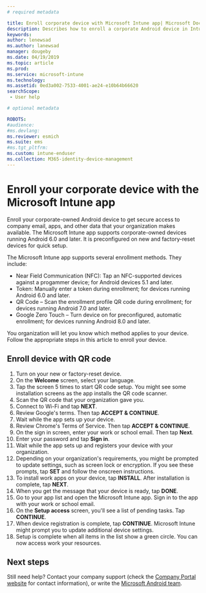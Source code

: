 ```yaml
---
# required metadata

title: Enroll corporate device with Microsoft Intune app| Microsoft Docs
description: Describes how to enroll a corporate Android device in Intune
keywords:
author: lenewsad
ms.author: lanewsad
manager: dougeby
ms.date: 04/19/2019
ms.topic: article
ms.prod:
ms.service: microsoft-intune
ms.technology:
ms.assetid: 0ed3a002-7533-4001-ae24-e10b64b66620
searchScope:
 - User help

# optional metadata

ROBOTS:  
#audience:
#ms.devlang:
ms.reviewer: esmich
ms.suite: ems
#ms.tgt_pltfrm:
ms.custom: intune-enduser
ms.collection: M365-identity-device-management
---
```



# Enroll your corporate device with the Microsoft Intune app

Enroll your corporate-owned Android device to get secure access to company email, apps, and other data that your organization makes available. The Microsoft Intune app supports corporate-owned devices running Android 6.0 and later. It is preconfigured on new and factory-reset devices for quick setup.  

The Microsoft Intune app supports several enrollment methods. They include:  
* Near Field Communication (NFC): Tap an NFC-supported devices against a progammer device; for Android devices 5.1 and later.  
* Token: Manually enter a token during enrollment; for devices running Android 6.0 and later.
* QR Code – Scan the enrollment profile QR code during enrollment; for devices running Android 7.0 and later.  
* Google Zero Touch – Turn device on for preconfigured, automatic enrollment; for devices running Android 8.0 and later.  

You organization will let you know which method applies to your device. Follow the appropriate steps in this article to enroll your device.  

## Enroll device with QR code 

1. Turn on your new or factory-reset device.  
2. On the **Welcome** screen, select your language. 
3. Tap the screen 5 times to start QR code setup. You might see some installation screens as the app installs the QR code scanner.
4. Scan the QR code that your organization gave you.  
5. Connect to Wi-Fi and tap **NEXT**.
6. Review Google's terms. Then tap **ACCEPT & CONTINUE**.  
7. Wait while the app sets up your device. 
8. Review Chrome's Terms of Service. Then tap **ACCEPT & CONTINUE**.  
9. On the sign in screen, enter your work or school email. Then tap **Next**.
10. Enter your password and tap **Sign in**.  
11. Wait while the app sets up and registers your device with your organization.   
12. Depending on your organization's requirements, you might be prompted to update settings, such as screen lock or encryption. If you see these prompts, tap **SET** and follow the onscreen instructions.  
13. To install work apps on your device, tap **INSTALL**. After installation is complete, tap **NEXT**.  
14. When you get the message that your device is ready, tap **DONE**. 
15. Go to your app list and open the Microsoft Intune app. Sign in to the app with your work or school email.  
16. On the **Setup access** screen, you'll see a list of pending tasks. Tap **CONTINUE**.  
17. When device registration is complete, tap **CONTINUE**. Microsoft Intune might prompt you to update additional device settings.   
18. Setup is complete when all items in the list show a green circle. You can now access work your resources.  

## Next steps  
Still need help? Contact your company support (check the [Company Portal website](https://go.microsoft.com/fwlink/?linkid=2010980) for contact information), or write the <a href="mailto:wintunedroidfbk@microsoft.com?subject=I'm having trouble with enrolling my Android device&body=Describe the issue you're experiencing here.">Microsoft Android team</a>.  
